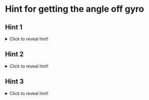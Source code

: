 # Hint for getting the angle off gyro

## Hint 1

<details>
    <summary>Click to reveal hint!</summary>

Get the angle off the variable below.

```java
StatusSignal<Angle> boardRotation;
```

</details>

## Hint 2

<details>
    <summary>Click to reveal hint!</summary>

Get the angle off the `boardRotation` by getting the value as a double.

</details>

## Hint 3

<details>
    <summary>Click to reveal hint!</summary>

Remember to refresh the variable, otherwise you aren't getting the most recent result.

</details>
